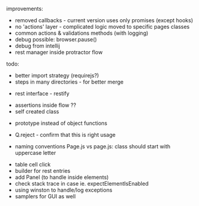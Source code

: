 improvements:
- removed callbacks - current version uses only promises (except hooks)
- no 'actions' layer - complicated logic moved to specific pages classes
- common actions & validations methods (with logging)
- debug possible: browser.pause()
- debug from intellij
- rest manager inside protractor flow

todo:
- better import strategy (requirejs?)
- steps in many directories - for better merge
+ rest interface - restify
- assertions inside flow ??
- self created class
+ prototype instead of object functions
- Q.reject - confirm that this is right usage
+ naming conventions Page.js vs page.js: class should start with uppercase letter
- table cell click
- builder for rest entries
- add Panel (to handle inside elements)
- check stack trace in case ie. expectElementIsEnabled
- using winston to handle/log exceptions
- samplers for GUI as well